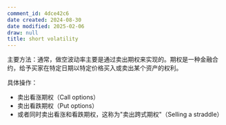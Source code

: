 ```yaml
---
comment_id: 4dce42c6
date created: 2024-08-30
date modified: 2025-02-06
draw: null
title: short volatility
---
```

主要方法：通常，做空波动率主要是通过卖出期权来实现的。期权是一种金融合约，给予买家在特定日期以特定价格买入或卖出某个资产的权利。

具体操作：

- 卖出看涨期权（Call options）
- 卖出看跌期权（Put options）
- 或者同时卖出看涨和看跌期权，这称为"卖出跨式期权"（Selling a straddle）
